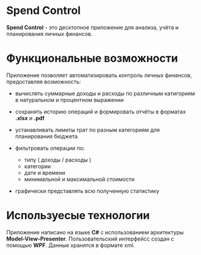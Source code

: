 # Spend Control

**Spend Control** - это десктопное приложение для анализа, учёта и планирования личных финансов.

# Функциональные возможности

Приложение позволяет автоматизировать контроль личных финансов, предоставляя возможность:

- вычислять суммарные доходы и расходы по различным катигориям в натуральном и процентном выражении

- сохранять историю операций и формировать отчёты в форматах **.xlsx** и **.pdf**

- устанавливать лимиты трат по разным категориям для планирования бюджета

- фильтровать операции по:
   - типу ( доходы / расходы )
   - категории
   - дате и времени 
   - минимальной и максимальной стоимости
   

- графически представлять всю полученную статистику

# Используесые технологии

Приложение написано на языке **C#** с использованием архитектуры **Model-View-Presenter**. Пользовательский интерфейсс создан с помощью **WPF**. Данные хранятся в формате xml.